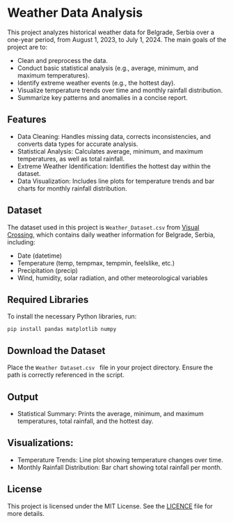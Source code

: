 # Weather Data Analysis
This project analyzes historical weather data for Belgrade, Serbia over a one-year period, from August 1, 2023, to July 1, 2024. The main goals of the project are to:
+ Clean and preprocess the data.
+ Conduct basic statistical analysis (e.g., average, minimum, and maximum temperatures).
+ Identify extreme weather events (e.g., the hottest day).
+ Visualize temperature trends over time and monthly rainfall distribution.
+ Summarize key patterns and anomalies in a concise report.

## Features
+ Data Cleaning: Handles missing data, corrects inconsistencies, and converts data types for accurate analysis.
+ Statistical Analysis: Calculates average, minimum, and maximum temperatures, as well as total rainfall.
+ Extreme Weather Identification: Identifies the hottest day within the dataset.
+ Data Visualization: Includes line plots for temperature trends and bar charts for monthly rainfall distribution.

## Dataset
The dataset used in this project is `Weather_Dataset.csv` from [Visual Crossing](https://www.visualcrossing.com), which contains daily weather information for Belgrade, Serbia, including:

+ Date (datetime)
+ Temperature (temp, tempmax, tempmin, feelslike, etc.)
+ Precipitation (precip)
+ Wind, humidity, solar radiation, and other meteorological variables
## Required Libraries
To install the necessary Python libraries, run:
```
pip install pandas matplotlib numpy
```
## Download the Dataset
Place the `Weather Dataset.csv ` file in your project directory. Ensure the path is correctly referenced in the script.

## Output
+ Statistical Summary: Prints the average, minimum, and maximum temperatures, total rainfall, and the hottest day.
## Visualizations:
+ Temperature Trends: Line plot showing temperature changes over time.
+ Monthly Rainfall Distribution: Bar chart showing total rainfall per month.
## License
This project is licensed under the MIT License. See the [LICENCE](https://github.com/git/git-scm.com/blob/main/MIT-LICENSE.txt) file for more details.
